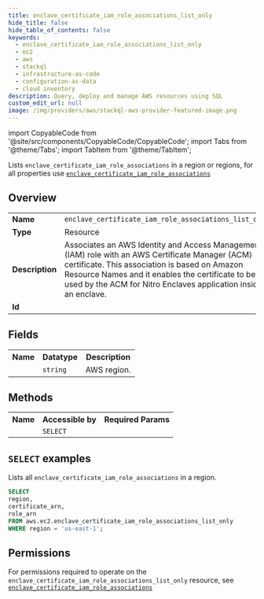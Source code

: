 ```yaml
---
title: enclave_certificate_iam_role_associations_list_only
hide_title: false
hide_table_of_contents: false
keywords:
  - enclave_certificate_iam_role_associations_list_only
  - ec2
  - aws
  - stackql
  - infrastructure-as-code
  - configuration-as-data
  - cloud inventory
description: Query, deploy and manage AWS resources using SQL
custom_edit_url: null
image: /img/providers/aws/stackql-aws-provider-featured-image.png
---
```


import CopyableCode from '@site/src/components/CopyableCode/CopyableCode';
import Tabs from '@theme/Tabs';
import TabItem from '@theme/TabItem';

Lists <code>enclave_certificate_iam_role_associations</code> in a region or regions, for all properties use <a href="/providers/aws/serviceName/enclave_certificate_iam_role_associations/"><code>enclave_certificate_iam_role_associations</code></a>

## Overview
<table><tbody>
<tr><td><b>Name</b></td><td><code>enclave_certificate_iam_role_associations_list_only</code></td></tr>
<tr><td><b>Type</b></td><td>Resource</td></tr>
<tr><td><b>Description</b></td><td>Associates an AWS Identity and Access Management (IAM) role with an AWS Certificate Manager (ACM) certificate. This association is based on Amazon Resource Names and it enables the certificate to be used by the ACM for Nitro Enclaves application inside an enclave.</td></tr>
<tr><td><b>Id</b></td><td><CopyableCode code="aws.ec2.enclave_certificate_iam_role_associations_list_only" /></td></tr>
</tbody></table>

## Fields
<table><tbody><tr><th>Name</th><th>Datatype</th><th>Description</th></tr><tr><td><CopyableCode code="region" /></td><td><code>string</code></td><td>AWS region.</td></tr>
</tbody></table>

## Methods

<table><tbody>
  <tr>
    <th>Name</th>
    <th>Accessible by</th>
    <th>Required Params</th>
  </tr>
  <tr>
    <td><CopyableCode code="list_resources" /></td>
    <td><code>SELECT</code></td>
    <td><CopyableCode code="region" /></td>
  </tr>
</tbody></table>

## `SELECT` examples
Lists all <code>enclave_certificate_iam_role_associations</code> in a region.
```sql
SELECT
region,
certificate_arn,
role_arn
FROM aws.ec2.enclave_certificate_iam_role_associations_list_only
WHERE region = 'us-east-1';
```


## Permissions

For permissions required to operate on the <code>enclave_certificate_iam_role_associations_list_only</code> resource, see <a href="/providers/aws/ec2/enclave_certificate_iam_role_associations/#permissions"><code>enclave_certificate_iam_role_associations</code></a>

